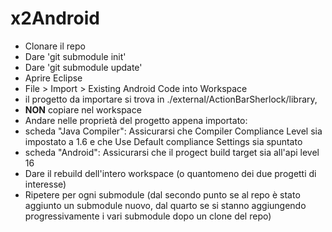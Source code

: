 x2Android
=========


* Clonare il repo
* Dare 'git submodule init'
* Dare 'git submodule update'
* Aprire Eclipse
* File > Import > Existing Android Code into Workspace
 * il progetto da importare si trova in ./external/ActionBarSherlock/library, 
 * **NON** copiare nel workspace
* Andare nelle proprietà del progetto appena importato:
 * scheda "Java Compiler": Assicurarsi che Compiler Compliance Level sia impostato a 1.6 e che Use Default compliance Settings sia spuntato
 * scheda "Android": Assicurarsi che il progect build target sia all'api level 16
* Dare il rebuild dell'intero workspace (o quantomeno dei due progetti di interesse)
* Ripetere per ogni submodule (dal secondo punto se al repo è stato aggiunto un submodule nuovo, dal quarto se si stanno aggiungendo progressivamente i vari submodule dopo un clone del repo)
